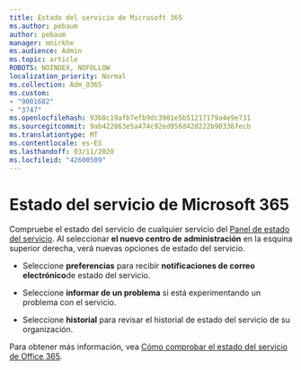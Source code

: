 ```yaml
---
title: Estado del servicio de Microsoft 365
ms.author: pebaum
author: pebaum
manager: mnirkhe
ms.audience: Admin
ms.topic: article
ROBOTS: NOINDEX, NOFOLLOW
localization_priority: Normal
ms.collection: Adm_O365
ms.custom:
- "9001682"
- "3747"
ms.openlocfilehash: 93b8c19afb7efb9dc3901e5b51217179a4e9e731
ms.sourcegitcommit: 9ab422063e5a474c92ed956d42d222b90336fecb
ms.translationtype: MT
ms.contentlocale: es-ES
ms.lasthandoff: 03/11/2020
ms.locfileid: "42600509"
---
```

# <a name="microsoft-365-service-health"></a>Estado del servicio de Microsoft 365


Compruebe el estado del servicio de cualquier servicio del [Panel de estado del servicio](https://admin.microsoft.com/Adminportal/Home?source=applauncher#/servicehealth). Al seleccionar **el nuevo centro de administración** en la esquina superior derecha, verá nuevas opciones de estado del servicio.

- Seleccione **preferencias** para recibir **notificaciones de correo electrónico**de estado del servicio.

- Seleccione **informar de un problema** si está experimentando un problema con el servicio.

- Seleccione **historial** para revisar el historial de estado del servicio de su organización. 

Para obtener más información, vea [Cómo comprobar el estado del servicio de Office 365](https://docs.microsoft.com/office365/enterprise/view-service-health). 